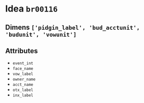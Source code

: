 # Idea `br00116`

## Dimens `['pidgin_label', 'bud_acctunit', 'budunit', 'vowunit']`

## Attributes
- `event_int`
- `face_name`
- `vow_label`
- `owner_name`
- `acct_name`
- `otx_label`
- `inx_label`
